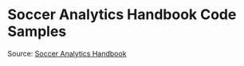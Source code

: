 # Soccer Analytics Handbook Code Samples

Source: [Soccer Analytics Handbook](https://github.com/devinpleuler/analytics-handbook)
